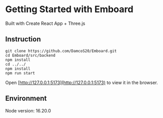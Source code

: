 # Getting Started with Emboard

Built with Create React App + Three.js

## Instruction

```
git clone https://github.com/DamcoS20/Emboard.git
cd Emboard/src/backend
npm install
cd ../../
npm install
npm run start
```
Open [http://127.0.0.1:5173](http://127.0.0.1:5173) to view it in the browser.

## Environment
Node version: 16.20.0
